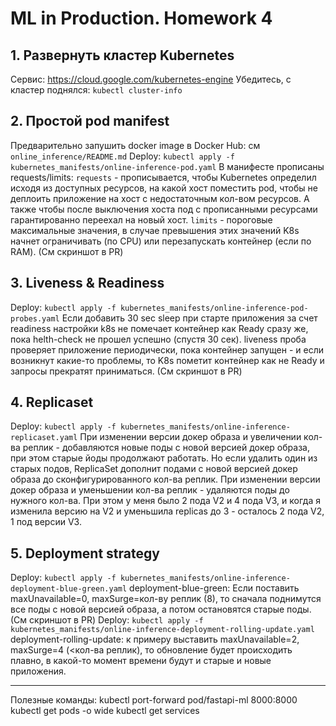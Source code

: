# ML in Production. Homework 4

## 1. Развернуть кластер Kubernetes
Сервис: https://cloud.google.com/kubernetes-engine
Убедитесь, с кластер поднялся: `kubectl cluster-info`

## 2. Простой pod manifest
Предварительно запушить docker image в Docker Hub: см `online_inference/README.md`
Deploy: `kubectl apply -f kubernetes_manifests/online-inference-pod.yaml`
В манифесте прописаны requests/limits:
`requests` - прописывается, чтобы Kubernetes определил исходя из доступных ресурсов, на какой хост поместить pod,
чтобы не деплоить приложение на хост с недостаточным кол-вом ресурсов.
А также чтобы после выключения хоста под с прописанными ресурсами гарантированно переехал на новый хост.
`limits` - пороговые максимальные значения, в случае превышения этих значений K8s начнет
ограничивать (по CPU) или перезапускать контейнер (если по RAM).
(См скриншот в PR)

## 3. Liveness & Readiness
Deploy: `kubectl apply -f kubernetes_manifests/online-inference-pod-probes.yaml`
Если добавить 30 sec sleep при старте приложения за счет readiness настройки k8s не помечает контейнер как Ready сразу же,
пока helth-check не прошел успешно (спустя 30 сек).
liveness проба проверяет приложение периодически, пока контейнер запущен - и если возникнут какие-то проблемы,
то K8s пометит контейнер как не Ready и запросы прекратят приниматься.
(См скриншот в PR)

## 4. Replicaset
Deploy: `kubectl apply -f kubernetes_manifests/online-inference-replicaset.yaml`
При изменении версии докер образа и увеличении кол-ва реплик - добавляются новые поды с новой версией докер образа,
при этом старые йоды продолжают работать. Но если удалить один из старых подов,
ReplicaSet дополнит подами с новой версией докер образа до сконфигурированного кол-ва реплик.
При изменении версии докер образа и уменьшении кол-ва реплик - удаляются поды до нужного кол-ва.
При этом у меня было 2 пода V2 и 4 пода  V3, и когда я изменила версию на V2 и уменьшила replicas до 3 - осталось 2 пода V2, 1 под версии V3.

## 5. Deployment strategy
Deploy: `kubectl apply -f kubernetes_manifests/online-inference-deployment-blue-green.yaml`
deployment-blue-green: Если поставить maxUnavailable=0, maxSurge=кол-ву реплик (8),
то сначала поднимутся все поды с новой версией образа, а потом остановятся старые поды.
(См скриншот в PR)
Deploy: `kubectl apply -f kubernetes_manifests/online-inference-deployment-rolling-update.yaml`
deployment-rolling-update: к примеру выставить maxUnavailable=2, maxSurge=4 (<кол-ва реплик),
то обновление будет происходить плавно, в какой-то момент времени будут и старые и новые приложения.

-------
Полезные команды:
kubectl port-forward pod/fastapi-ml 8000:8000
kubectl get pods -o wide
kubectl get services